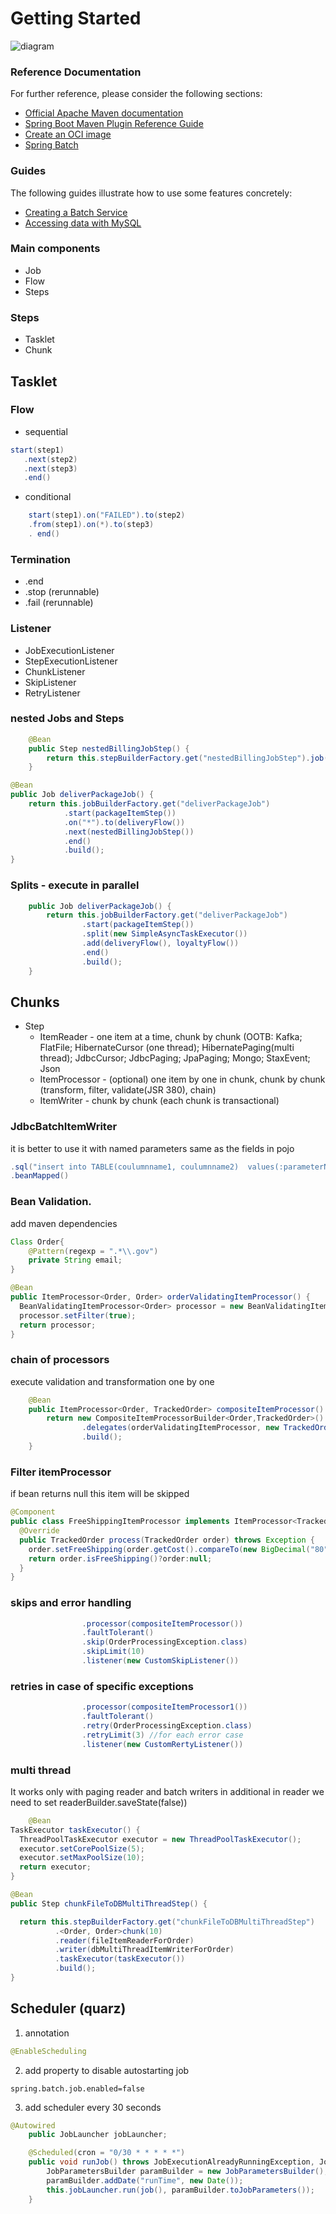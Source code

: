 # Getting Started

![diagram](img.png)


### Reference Documentation
For further reference, please consider the following sections:

* [Official Apache Maven documentation](https://maven.apache.org/guides/index.html)
* [Spring Boot Maven Plugin Reference Guide](https://docs.spring.io/spring-boot/3.4.3/maven-plugin)
* [Create an OCI image](https://docs.spring.io/spring-boot/3.4.3/maven-plugin/build-image.html)
* [Spring Batch](https://docs.spring.io/spring-boot/3.4.3/how-to/batch.html)

### Guides
The following guides illustrate how to use some features concretely:

* [Creating a Batch Service](https://spring.io/guides/gs/batch-processing/)
* [Accessing data with MySQL](https://spring.io/guides/gs/accessing-data-mysql/)

### Main components
+ Job
+ Flow
+ Steps

### Steps
+ Tasklet
+ Chunk

## Tasklet
### Flow
+ sequential 
```java
start(step1)
   .next(step2)
   .next(step3)
   .end()
```
+ conditional 
```java 
    start(step1).on("FAILED").to(step2)
    .from(step1).on(*).to(step3)
    . end()
```

### Termination 
+ .end
+ .stop (rerunnable)
+ .fail (rerunnable)

### Listener
+ JobExecutionListener
+ StepExecutionListener
+ ChunkListener
+ SkipListener
+ RetryListener

### nested Jobs and Steps
```java
	@Bean
	public Step nestedBillingJobStep() {
		return this.stepBuilderFactory.get("nestedBillingJobStep").job(billingJob()).build();
	}

@Bean
public Job deliverPackageJob() {
    return this.jobBuilderFactory.get("deliverPackageJob")
            .start(packageItemStep())
            .on("*").to(deliveryFlow())
            .next(nestedBillingJobStep())
            .end()
            .build();
}
```
### Splits - execute in parallel
```java 
	public Job deliverPackageJob() {
		return this.jobBuilderFactory.get("deliverPackageJob")
				.start(packageItemStep())
				.split(new SimpleAsyncTaskExecutor())
				.add(deliveryFlow(), loyaltyFlow())
				.end()
				.build();
	}
```



## Chunks
+ Step
    + ItemReader - one item at a time, chunk by chunk (OOTB: Kafka; FlatFile; HibernateCursor (one thread);  HibernatePaging(multi thread);  JdbcCursor; JdbcPaging; JpaPaging; Mongo; StaxEvent; Json
    + ItemProcessor - (optional) one item by one in chunk, chunk by chunk (transform, filter, validate(JSR 380), chain)
    + ItemWriter - chunk by chunk (each chunk is transactional)


### JdbcBatchItemWriter
it is better to use it with named parameters same as the fields in pojo
```java 
.sql("insert into TABLE(coulumnname1, coulumnname2)  values(:parameterName1,:parameterName2)")
.beanMapped()
```

### Bean Validation. 
add maven dependencies
```java
Class Order{
    @Pattern(regexp = ".*\\.gov")
    private String email;
}

@Bean
public ItemProcessor<Order, Order> orderValidatingItemProcessor() {
  BeanValidatingItemProcessor<Order> processor = new BeanValidatingItemProcessor<>();
  processor.setFilter(true);
  return processor;
}
```

### chain of processors
execute validation and transformation one by one
```java
    @Bean
    public ItemProcessor<Order, TrackedOrder> compositeItemProcessor() {
        return new CompositeItemProcessorBuilder<Order,TrackedOrder>()
                .delegates(orderValidatingItemProcessor, new TrackedOrderItemProcessor())
                .build();
    }
```
### Filter itemProcessor
if bean returns null this item will be skipped
```java
@Component
public class FreeShippingItemProcessor implements ItemProcessor<TrackedOrder, TrackedOrder> {
  @Override
  public TrackedOrder process(TrackedOrder order) throws Exception {
    order.setFreeShipping(order.getCost().compareTo(new BigDecimal("80")) == 1);
    return order.isFreeShipping()?order:null;
  }
}
```

### skips and error handling
```java 
                .processor(compositeItemProcessor())
                .faultTolerant()
                .skip(OrderProcessingException.class)
                .skipLimit(10)
                .listener(new CustomSkipListener())
```

### retries in case of specific exceptions
```java
                .processor(compositeItemProcessor1())
                .faultTolerant()
                .retry(OrderProcessingException.class)
                .retryLimit(3) //for each error case
                .listener(new CustomRertyListener())
```

### multi thread
It works only with paging reader and batch writers
in additional in reader we need to set
readerBuilder.saveState(false))

```java
    @Bean
TaskExecutor taskExecutor() {
  ThreadPoolTaskExecutor executor = new ThreadPoolTaskExecutor();
  executor.setCorePoolSize(5);
  executor.setMaxPoolSize(10);
  return executor;
}

@Bean
public Step chunkFileToDBMultiThreadStep() {

  return this.stepBuilderFactory.get("chunkFileToDBMultiThreadStep")
          .<Order, Order>chunk(10)
          .reader(fileItemReaderForOrder)
          .writer(dbMultiThreadItemWriterForOrder)
          .taskExecutor(taskExecutor())
          .build();
}
```

## Scheduler (quarz)
1. annotation
```java
@EnableScheduling
```
2. add property to disable autostarting job
```properties
spring.batch.job.enabled=false
```

3. add scheduler every 30 seconds
```java 
@Autowired
	public JobLauncher jobLauncher;

	@Scheduled(cron = "0/30 * * * * *")
	public void runJob() throws JobExecutionAlreadyRunningException, JobRestartException, JobInstanceAlreadyCompleteException, JobParametersInvalidException, Exception {
		JobParametersBuilder paramBuilder = new JobParametersBuilder();
		paramBuilder.addDate("runTime", new Date());
		this.jobLauncher.run(job(), paramBuilder.toJobParameters());
	}
```